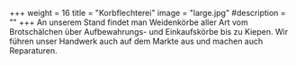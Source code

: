 +++
weight = 16
title = "Korbflechterei"
image = "large.jpg"
#description = ""
+++
An unserem Stand findet man Weidenkörbe aller Art vom Brotschälchen über
Aufbewahrungs- und Einkaufskörbe bis zu Kiepen. Wir führen unser
Handwerk auch auf dem Markte aus und machen auch Reparaturen.
